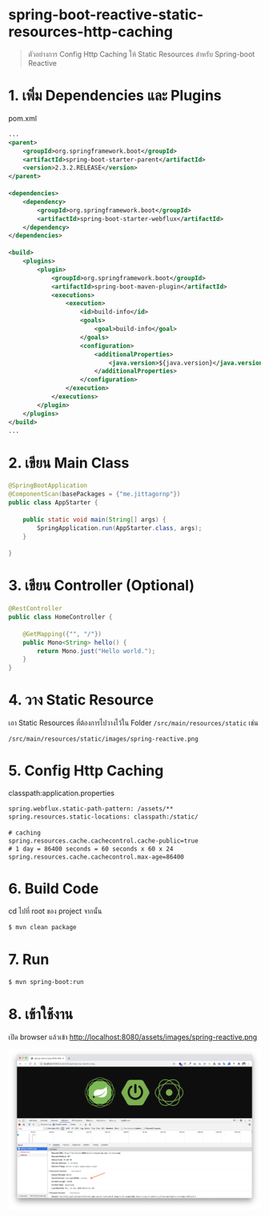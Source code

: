 # spring-boot-reactive-static-resources-http-caching

> ตัวอย่างการ Config Http Caching ให้ Static Resources สำหรับ Spring-boot Reactive 

# 1. เพิ่ม Dependencies และ Plugins 

pom.xml 
``` xml
...
<parent> 
    <groupId>org.springframework.boot</groupId>
    <artifactId>spring-boot-starter-parent</artifactId>
    <version>2.3.2.RELEASE</version>
</parent>

<dependencies>
    <dependency>
        <groupId>org.springframework.boot</groupId>
        <artifactId>spring-boot-starter-webflux</artifactId>
    </dependency>
</dependencies>

<build>
    <plugins>
        <plugin>
            <groupId>org.springframework.boot</groupId>
            <artifactId>spring-boot-maven-plugin</artifactId>
            <executions>        
                <execution>            
                    <id>build-info</id>            
                    <goals>                
                        <goal>build-info</goal>            
                    </goals>        
                    <configuration>                
                        <additionalProperties>                    
                            <java.version>${java.version}</java.version>                                   
                        </additionalProperties>            
                    </configuration>        
                </execution>    
            </executions>
        </plugin>
    </plugins>
</build>
...
```

# 2. เขียน Main Class 

``` java
@SpringBootApplication
@ComponentScan(basePackages = {"me.jittagornp"})
public class AppStarter {

    public static void main(String[] args) {
        SpringApplication.run(AppStarter.class, args);
    }

}
```

# 3. เขียน Controller (Optional)
``` java
@RestController
public class HomeController {

    @GetMapping({"", "/"})
    public Mono<String> hello() {
        return Mono.just("Hello world.");
    }
}
```

# 4. วาง Static Resource

เอา Static Resources ที่ต้องการไปวางไว้ใน Folder `/src/main/resources/static` เช่น 

```
/src/main/resources/static/images/spring-reactive.png
```

# 5. Config Http Caching 

classpath:application.properties

```properties
spring.webflux.static-path-pattern: /assets/**
spring.resources.static-locations: classpath:/static/

# caching
spring.resources.cache.cachecontrol.cache-public=true
# 1 day = 86400 seconds = 60 seconds x 60 x 24
spring.resources.cache.cachecontrol.max-age=86400
```

# 6. Build Code
cd ไปที่ root ของ project จากนั้น  
``` sh
$ mvn clean package
```

# 7. Run 
``` sh 
$ mvn spring-boot:run
```

# 8. เข้าใช้งาน

เปิด browser แล้วเข้า [http://localhost:8080/assets/images/spring-reactive.png](http://localhost:8080/assets/images/spring-reactive.png)

![](./result.png) 
